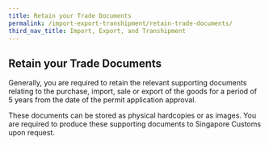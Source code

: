 ```yaml
---
title: Retain your Trade Documents
permalink: /import-export-transhipment/retain-trade-documents/
third_nav_title: Import, Export, and Transhipment
---
```


## Retain your Trade Documents

Generally, you are required to retain the relevant supporting documents relating to the purchase, import, sale or export of the goods for a period of 5 years from the date of the permit application approval.<br>

These documents can be stored as physical hardcopies or as images. You are required to produce these supporting documents to Singapore Customs upon request.

<script src="/jquery/jquery.min.js"></script>
<script src="/jquery/bp-menu-new-tab.js"></script>
